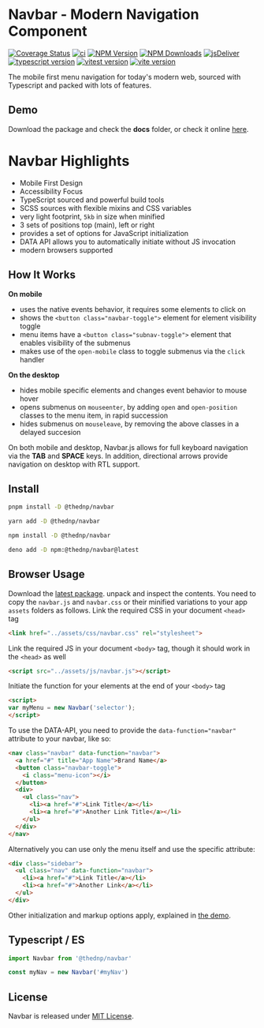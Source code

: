 # Navbar - Modern Navigation Component
[![Coverage Status](https://coveralls.io/repos/github/thednp/navbar/badge.svg)](https://coveralls.io/github/thednp/navbar)
[![ci](https://github.com/thednp/navbar/actions/workflows/ci.yml/badge.svg)](https://github.com/thednp/navbar/actions/workflows/ci.yml)
[![NPM Version](https://img.shields.io/npm/v/@thednp/navbar.svg)](https://www.npmjs.com/package/@thednp/navbar)
[![NPM Downloads](https://img.shields.io/npm/dm/@thednp/navbar.svg)](http://npm-stat.com/charts.html?package=@thednp/navbar)
[![jsDeliver](https://data.jsdelivr.com/v1/package/npm/@thednp/navbar/badge)](https://www.jsdelivr.com/package/npm/@thednp/navbar)
[![typescript version](https://img.shields.io/badge/typescript-5.6.3-brightgreen)](https://www.typescriptlang.org/)
[![vitest version](https://img.shields.io/badge/vitest-2.1.5-brightgreen)](https://vitest.dev/)
[![vite version](https://img.shields.io/badge/vite-5.4.11-brightgreen)](https://github.com/vitejs)

The mobile first menu navigation for today's modern web, sourced with Typescript and packed with lots of features.


## Demo
Download the package and check the **docs** folder, or check it online [here](http://thednp.github.io/navbar).

# Navbar Highlights
* Mobile First Design
* Accessibility Focus
* TypeScript sourced and powerful build tools
* SCSS sources with flexible mixins and CSS variables
* very light footprint, `5kb` in size when minified
* 3 sets of positions top (main), left or right
* provides a set of options for JavaScript initialization
* DATA API allows you to automatically initiate without JS invocation
* modern browsers supported


## How It Works
**On mobile**
  * uses the native events behavior, it requires some elements to click on
  * shows the `<button class="navbar-toggle">` element for element visibility toggle
  * menu items have a `<button class="subnav-toggle">` element that enables visibility of the submenus
  * makes use of the `open-mobile` class to toggle submenus via the `click` handler</li>

**On the desktop**
  * hides mobile specific elements and changes event behavior to mouse hover
  * opens submenus on `mouseenter`, by adding `open` and `open-position` classes to the menu item, in rapid succession</li>
  * hides submenus on `mouseleave`, by removing the above classes in a delayed succesion</li>

On both mobile and desktop, Navbar.js allows for full keyboard navigation via the **TAB** and **SPACE** keys. In addition, directional arrows provide navigation on desktop with RTL support.

## Install
```bash
pnpm install -D @thednp/navbar
```

```bash
yarn add -D @thednp/navbar
```

```bash
npm install -D @thednp/navbar
```

```bash
deno add -D npm:@thednp/navbar@latest
```


## Browser Usage
Download the [latest package](https://github.com/thednp/navbar/archive/master.zip). unpack and inspect the contents. You need to copy the `navbar.js` and `navbar.css` or their minified variations to your app `assets` folders as follows.
Link the required CSS in your document `<head>` tag
```html
<link href="../assets/css/navbar.css" rel="stylesheet">
```

Link the required JS in your document  `<body>` tag, though it should work in the `<head>` as well
```html
<script src="../assets/js/navbar.js"></script>
```

Initiate the function for your elements at the end of your `<body>` tag
```html
<script>
var myMenu = new Navbar('selector');
</script>
```

To use the DATA-API, you need to provide the `data-function="navbar"` attribute to your navbar, like so:
```html
<nav class="navbar" data-function="navbar">
  <a href="#" title="App Name">Brand Name</a>
  <button class="navbar-toggle">
    <i class="menu-icon"></i>
  </button>
  <div>
    <ul class="nav">
      <li><a href="#">Link Title</a></li>
      <li><a href="#">Another Link Title</a></li>
    </ul>
  </div>
</nav>
```

Alternatively you can use only the menu itself and use the specific attribute:

```html
<div class="sidebar">
  <ul class="nav" data-function="navbar">
    <li><a href="#">Link Title</a></li>
    <li><a href="#">Another Link</a></li>
  </ul>
</div>
```

Other initialization and markup options apply, explained in [the demo](http://thednp.github.io/navbar/).


## Typescript / ES
```ts
import Navbar from '@thednp/navbar'

const myNav = new Navbar('#myNav')
```


## License
Navbar is released under [MIT License](https://github.com/thednp/navbar/blob/master/LICENSE).
